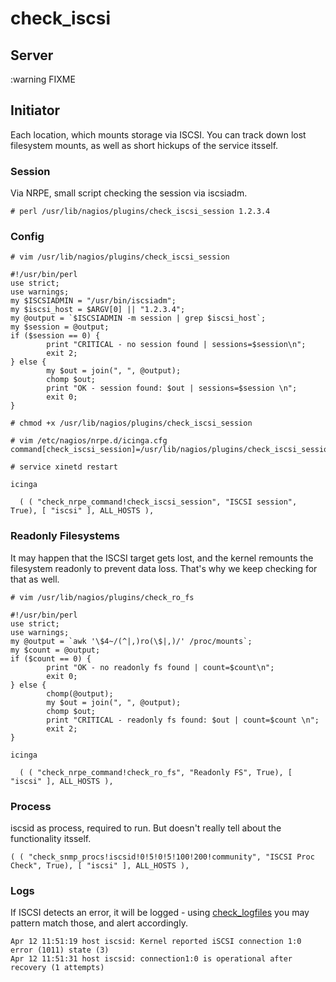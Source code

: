 # check_iscsi

## Server
:warning FIXME

## Initiator
Each location, which mounts storage via ISCSI. You can track down lost filesystem mounts, as well as short hickups of the service itsself.

### Session
Via NRPE, small script checking the session via iscsiadm.

```
# perl /usr/lib/nagios/plugins/check_iscsi_session 1.2.3.4
```

### Config

```
# vim /usr/lib/nagios/plugins/check_iscsi_session

#!/usr/bin/perl
use strict;
use warnings;
my $ISCSIADMIN = "/usr/bin/iscsiadm";
my $iscsi_host = $ARGV[0] || "1.2.3.4";
my @output = `$ISCSIADMIN -m session | grep $iscsi_host`;
my $session = @output;
if ($session == 0) {
        print "CRITICAL - no session found | sessions=$session\n";
        exit 2;
} else {
        my $out = join(", ", @output);
        chomp $out;
        print "OK - session found: $out | sessions=$session \n";
        exit 0;
}

# chmod +x /usr/lib/nagios/plugins/check_iscsi_session

# vim /etc/nagios/nrpe.d/icinga.cfg
command[check_iscsi_session]=/usr/lib/nagios/plugins/check_iscsi_session

# service xinetd restart

icinga

  ( ( "check_nrpe_command!check_iscsi_session", "ISCSI session", True), [ "iscsi" ], ALL_HOSTS ),

```

### Readonly Filesystems
It may happen that the ISCSI target gets lost, and the kernel remounts the filesystem readonly to prevent data loss. That's why we keep checking for that as well.

```
# vim /usr/lib/nagios/plugins/check_ro_fs

#!/usr/bin/perl
use strict;
use warnings;
my @output = `awk '\$4~/(^|,)ro(\$|,)/' /proc/mounts`;
my $count = @output;
if ($count == 0) {
        print "OK - no readonly fs found | count=$count\n";
        exit 0;
} else {
        chomp(@output);
        my $out = join(", ", @output);
        chomp $out;
        print "CRITICAL - readonly fs found: $out | count=$count \n";
        exit 2;
}

icinga

  ( ( "check_nrpe_command!check_ro_fs", "Readonly FS", True), [ "iscsi" ], ALL_HOSTS ),
```

### Process
iscsid as process, required to run. But doesn't really tell about the functionality itsself.

```
( ( "check_snmp_procs!iscsid!0!5!0!5!100!200!community", "ISCSI Proc Check", True), [ "iscsi" ], ALL_HOSTS ),
```

### Logs
If ISCSI detects an error, it will be logged - using [check_logfiles](01_10_00_log_monitoring.md) you may pattern match those, and alert accordingly.

```
Apr 12 11:51:19 host iscsid: Kernel reported iSCSI connection 1:0 error (1011) state (3)
Apr 12 11:51:31 host iscsid: connection1:0 is operational after recovery (1 attempts)
```
